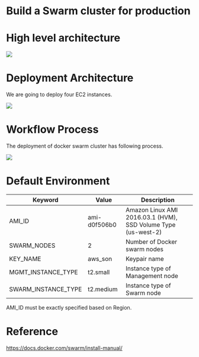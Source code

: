 # Build a Swarm cluster for production

# High level architecture

<img src="https://raw.githubusercontent.com/pyengine/orchestra-books/master/cloud/Docker-Swarm/docker-swarm-architecture.png">

# Deployment Architecture
We are going to deploy four EC2 instances.

<img src="https://raw.githubusercontent.com/pyengine/orchestra-books/master/cloud/Docker-Swarm/deployment_architecture.png">

# Workflow Process

The deployment of docker swarm cluster has following process.

<img src="https://raw.githubusercontent.com/pyengine/orchestra-books/master/cloud/Docker-Swarm/workflow.png">

# Default Environment

Keyword | Value | Description
----    | ----  | ----
AMI_ID   | ami-d0f506b0 | Amazon Linux AMI 2016.03.1 (HVM), SSD Volume Type (us-west-2)
SWARM_NODES   | 2       | Number of Docker swarm nodes
KEY_NAME   | aws_son    | Keypair name
MGMT_INSTANCE_TYPE | t2.small   | Instance type of Management node
SWARM_INSTANCE_TYPE | t2.medium  | Instance type of Swarm node

AMI_ID must be exactly specified based on Region.

# Reference
https://docs.docker.com/swarm/install-manual/
